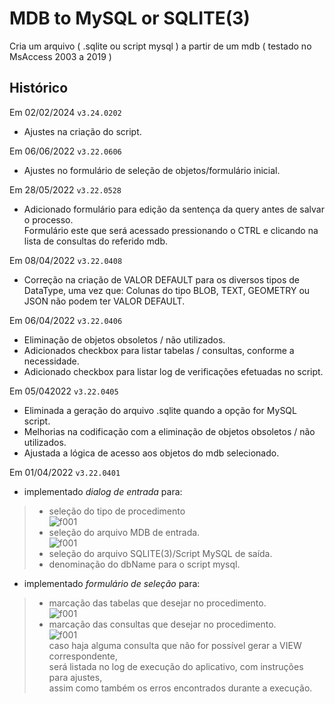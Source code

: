 # MDB to MySQL or SQLITE(3)

Cria um arquivo ( .sqlite ou script mysql ) a partir de um mdb ( testado no MsAccess 2003 a 2019 )

Histórico
---------

Em 02/02/2024 `v3.24.0202`
- Ajustes na criação do script.

Em 06/06/2022 `v3.22.0606`
- Ajustes no formulário de seleção de objetos/formulário inicial.

Em 28/05/2022 `v3.22.0528`
- Adicionado formulário para edição da sentença da query antes de salvar o processo.<br>
 Formulário este que será acessado pressionando o CTRL e clicando na lista de consultas do referido mdb.

Em 08/04/2022 `v3.22.0408`
- Correção na criação de VALOR DEFAULT para os diversos tipos de DataType, uma vez que:
 Colunas do tipo BLOB, TEXT, GEOMETRY ou JSON não podem ter VALOR DEFAULT.
 
Em 06/04/2022 `v3.22.0406`
- Eliminação de objetos obsoletos / não utilizados.
- Adicionados checkbox para listar tabelas / consultas, conforme a necessidade.
- Adicionado checkbox para listar log de verificações efetuadas no script.

Em 05/042022 `v3.22.0405`
- Eliminada a geração do arquivo .sqlite quando a opção for MySQL script.
- Melhorias na codificação com a eliminação de objetos obsoletos / não utilizados.
- Ajustada a lógica de acesso aos objetos do mdb selecionado.

Em 01/04/2022 `v3.22.0401`
-	implementado *dialog de entrada* para:
> -	seleção do tipo de procedimento<br>
![f001](https://github.com/jAgnaldoGomes/images/blob/main/Mdb2SQLite/f002.jpg)<br>
> - seleção do arquivo MDB de entrada.<br>
![f001](https://github.com/jAgnaldoGomes/images/blob/main/Mdb2SQLite/f001.jpg)<br>
> - seleção do arquivo SQLITE(3)/Script MySQL de saída.
> - denominação do dbName para o script mysql.

-	implementado *formulário de seleção* para:<br>
> - marcação das tabelas que desejar no procedimento.<br>
![f001](https://github.com/jAgnaldoGomes/images/blob/main/Mdb2SQLite/f003.jpg)<br>
> - marcação das consultas que desejar no procedimento.<br>
![f001](https://github.com/jAgnaldoGomes/images/blob/main/Mdb2SQLite/f004.jpg)<br>
>caso haja alguma consulta que não for possível gerar a VIEW correspondente, <br>será listada no log de execução do aplicativo, com instruções para ajustes,<br>
>assim como também os erros encontrados durante a execução.
